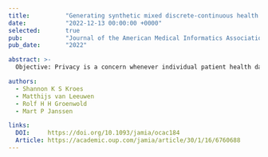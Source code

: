 ```yaml
---
title:          "Generating synthetic mixed discrete-continuous health records with mixed sum-product networks"
date:           "2022-12-13 00:00:00 +0000"
selected:       true
pub:            "Journal of the American Medical Informatics Association (JAMIA)"
pub_date:       "2022"

abstract: >-
  Objective: Privacy is a concern whenever individual patient health data is exchanged for scientific research. We propose using mixed sum-product networks (MSPNs) as private representations of data and take samples from the network to generate synthetic data that can be shared for subsequent statistical analysis. This anonymization method was evaluated with respect to privacy and information loss.

authors:
  - Shannon K S Kroes
  - Matthijs van Leeuwen
  - Rolf H H Groenwold
  - Mart P Janssen

links:
  DOI:     https://doi.org/10.1093/jamia/ocac184
  Article: https://academic.oup.com/jamia/article/30/1/16/6760688
---
```

